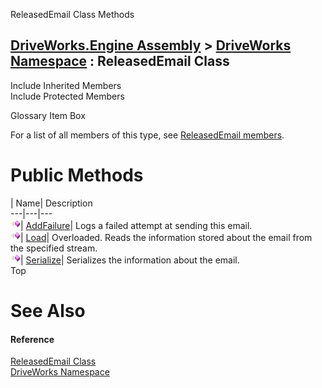ReleasedEmail Class Methods   
  
[DriveWorks.Engine Assembly](topic2156.md) > [DriveWorks Namespace](topic2159.md) : ReleasedEmail Class  
---  
  
Include Inherited Members    
Include Protected Members    


Glossary Item Box

For a list of all members of this type, see [ReleasedEmail members](topic5099.md).

# Public Methods

| Name| Description  
---|---|---  
![Public Method](dotnetimages/publicMethod.gif)| [AddFailure](topic5105.md)| Logs a failed attempt at sending this email.   
![Public Method](dotnetimages/publicMethod.gif)| [Load](topic5106.md)| Overloaded. Reads the information stored about the email from the specified stream.   
![Public Method](dotnetimages/publicMethod.gif)| [Serialize](topic5109.md)| Serializes the information about the email.   
Top

# See Also

#### Reference

[ReleasedEmail Class](topic5098.md)   
[DriveWorks Namespace](topic2159.md)


